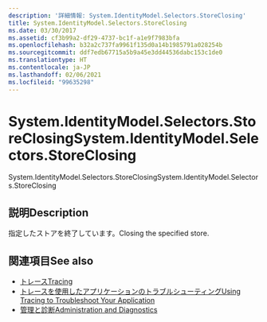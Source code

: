 ```yaml
---
description: '詳細情報: System.IdentityModel.Selectors.StoreClosing'
title: System.IdentityModel.Selectors.StoreClosing
ms.date: 03/30/2017
ms.assetid: cf3b99a2-df29-4737-bc1f-a1e9f7983bfa
ms.openlocfilehash: b32a2c737fa9961f135d0a14b1985791a028254b
ms.sourcegitcommit: ddf7edb67715a5b9a45e3dd44536dabc153c1de0
ms.translationtype: HT
ms.contentlocale: ja-JP
ms.lasthandoff: 02/06/2021
ms.locfileid: "99635298"
---
```

# <a name="systemidentitymodelselectorsstoreclosing"></a><span data-ttu-id="f9e1c-103">System.IdentityModel.Selectors.StoreClosing</span><span class="sxs-lookup"><span data-stu-id="f9e1c-103">System.IdentityModel.Selectors.StoreClosing</span></span>

<span data-ttu-id="f9e1c-104">System.IdentityModel.Selectors.StoreClosing</span><span class="sxs-lookup"><span data-stu-id="f9e1c-104">System.IdentityModel.Selectors.StoreClosing</span></span>  
  
## <a name="description"></a><span data-ttu-id="f9e1c-105">説明</span><span class="sxs-lookup"><span data-stu-id="f9e1c-105">Description</span></span>  

 <span data-ttu-id="f9e1c-106">指定したストアを終了しています。</span><span class="sxs-lookup"><span data-stu-id="f9e1c-106">Closing the specified store.</span></span>  
  
## <a name="see-also"></a><span data-ttu-id="f9e1c-107">関連項目</span><span class="sxs-lookup"><span data-stu-id="f9e1c-107">See also</span></span>

- [<span data-ttu-id="f9e1c-108">トレース</span><span class="sxs-lookup"><span data-stu-id="f9e1c-108">Tracing</span></span>](index.md)
- [<span data-ttu-id="f9e1c-109">トレースを使用したアプリケーションのトラブルシューティング</span><span class="sxs-lookup"><span data-stu-id="f9e1c-109">Using Tracing to Troubleshoot Your Application</span></span>](using-tracing-to-troubleshoot-your-application.md)
- [<span data-ttu-id="f9e1c-110">管理と診断</span><span class="sxs-lookup"><span data-stu-id="f9e1c-110">Administration and Diagnostics</span></span>](../index.md)
